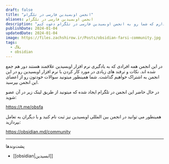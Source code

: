 ```yaml
---
draft: false
title: "انجمن اوبسیدین فارسی در تلگرام"
aliases: انجمن اوبسیدین فارسی در تلگرام
description: "در این پست قصد دارم که شما رو به انجمن اوبسیدین فارسی در تلگرام دعوت کنم. "
publishDate: 2024-01-04
updatedDate: 2024-01-04
image: https://files.zachshirow.ir/Posts/obsidian-farsi-community.jpg
tags:
  - بلاگ
  - obsidian
---
```


در این انجمن همه افرادی که به یادگیری نرم افزار اوبسیدین علاقمند هستند دور هم جمع شده اند. نکات و ترفند های زیادی در مورد کار کردن با نرم افزار اوبسیدین رو در این انجمن به اشتراک خواهیم گذاشت. شما همینطور میتونید سوالات خودتون رو از اعضای این انجمن بپرسید. 

در حال حاضر این انجمن در تلگرام ایجاد شده که میتونید از طریق لینک زیر در آن عضو شوید: 

https://t.me/obsfa

همینطور می توانید در انجمن بین المللی اوبسیدین نیز ثبت نام کنید و با دیگران به تعامل بپردازید: 

https://obsidian.md/community

---

پشت‌وند‌ها
- [[obsidian|ابسیدین]]